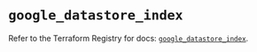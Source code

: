 # `google_datastore_index`

Refer to the Terraform Registry for docs: [`google_datastore_index`](https://registry.terraform.io/providers/hashicorp/google/5.29.0/docs/resources/datastore_index).
